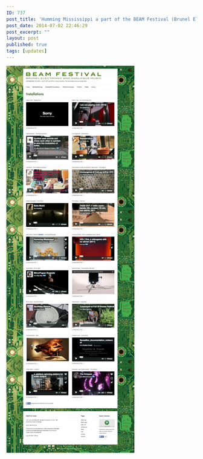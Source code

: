 ```yaml
---
ID: 737
post_title: 'Humming Mississippi a part of the BEAM Festival (Brunel Electronic &#038; Analogue Music )'
post_date: 2014-07-02 22:46:29
post_excerpt: ""
layout: post
published: true
tags: [updates]
---
```

<a href="/uploads/2015/03/Installations-Beam-Festival.png"><img class="alignnone size-large wp-image-738" src="/uploads/2015/03/Installations-Beam-Festival-339x1024.png" alt="Installations Beam Festival" width="339" height="1024" /></a>
